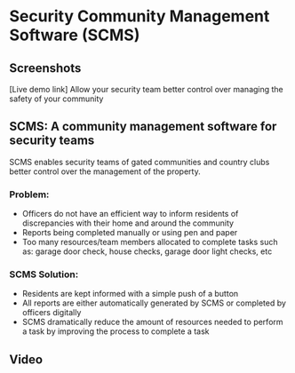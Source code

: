 # Security Community Management Software (SCMS)

## Screenshots
[Live demo link]
Allow your security team better control over managing the safety of your community

## SCMS: A community management software for security teams
SCMS enables security teams of gated communities and country clubs better control over the management of the property.

###  Problem:
- Officers do not have an efficient way to inform residents of discrepancies with their home and around the community
 - Reports being completed manually or using pen and paper
- Too many resources/team members allocated to complete tasks such as: garage door check, house checks, garage door light checks, etc 


### SCMS Solution:
- Residents are kept informed with a simple push of a button
- All reports are either automatically generated by SCMS or completed by officers digitally
- SCMS dramatically reduce the amount of resources needed to perform a task by improving the process to complete a task

## Video
